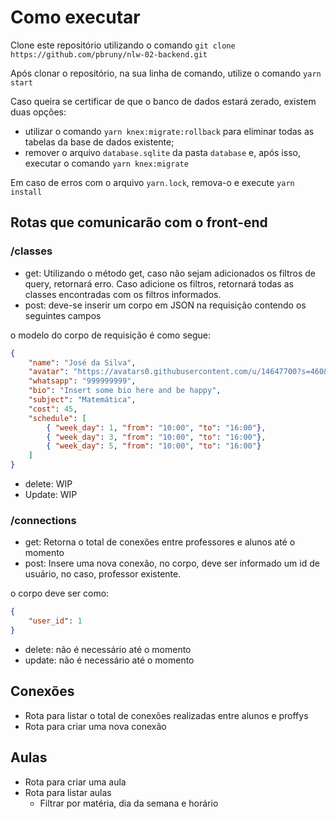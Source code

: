 # Como executar

Clone este repositório utilizando o comando `git clone https://github.com/pbruny/nlw-02-backend.git`

Após clonar o repositório, na sua linha de comando, utilize o comando `yarn start`

Caso queira se certificar de que o banco de dados estará zerado, existem duas opções:
- utilizar o comando `yarn knex:migrate:rollback` para eliminar todas as tabelas da base de dados existente;
- remover o arquivo `database.sqlite` da pasta `database` e, após isso, executar o comando `yarn knex:migrate`

Em caso de erros com o arquivo `yarn.lock`, remova-o e execute `yarn install`

## Rotas que comunicarão com o front-end

### /classes

- get: Utilizando o método get, caso não sejam adicionados os filtros de query, retornará erro. Caso adicione os filtros, retornará todas as classes encontradas com os filtros informados.
- post: deve-se inserir um corpo em JSON na requisição contendo os seguintes campos

o modelo do corpo de requisição é como segue:
```json
{
	"name": "José da Silva",
	"avatar": "https://avatars0.githubusercontent.com/u/14647700?s=460&u=18119ff02309fb80ba5d8b0cc1b858b37429fd5b&v=4",
	"whatsapp": "999999999",
	"bio": "Insert some bio here and be happy",
	"subject": "Matemática",
	"cost": 45,
	"schedule": [
		{ "week_day": 1, "from": "10:00", "to": "16:00"},
		{ "week_day": 3, "from": "10:00", "to": "16:00"},
		{ "week_day": 5, "from": "10:00", "to": "16:00"}
	]
}
```

- delete: WIP
- Update: WIP

### /connections

- get: Retorna o total de conexões entre professores e alunos até o momento
- post: Insere uma nova conexão, no corpo, deve ser informado um id de usuário, no caso, professor existente.

o corpo deve ser como:
```json
{
	"user_id": 1
}
```
- delete: não é necessário até o momento
- update: não é necessário até o momento


## Conexões

- Rota para listar o total de conexões realizadas entre alunos e proffys
- Rota para criar uma nova conexão

## Aulas

- Rota para criar uma aula
- Rota para listar aulas
  - Filtrar por matéria, dia da semana e horário